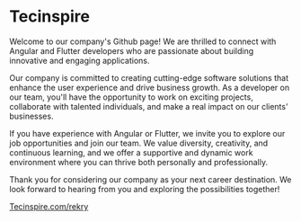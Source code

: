 # Tecinspire

Welcome to our company's Github page! We are thrilled to connect with Angular and Flutter developers who are passionate about building innovative and engaging applications.

Our company is committed to creating cutting-edge software solutions that enhance the user experience and drive business growth. As a developer on our team, you'll have the opportunity to work on exciting projects, collaborate with talented individuals, and make a real impact on our clients' businesses.

If you have experience with Angular or Flutter, we invite you to explore our job opportunities and join our team. We value diversity, creativity, and continuous learning, and we offer a supportive and dynamic work environment where you can thrive both personally and professionally.

Thank you for considering our company as your next career destination. We look forward to hearing from you and exploring the possibilities together!

[Tecinspire.com/rekry](https://tecinspire.com/rekry/)


